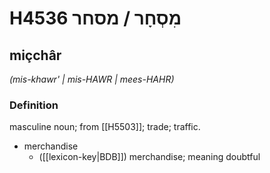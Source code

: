 # H4536 מִסְחָר / מסחר

## miçchâr

_(mis-khawr' | mis-HAWR | mees-HAHR)_

### Definition

masculine noun; from [[H5503]]; trade; traffic.

- merchandise
    - ([[lexicon-key|BDB]]) merchandise; meaning doubtful
